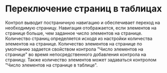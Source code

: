 ﻿---
description: 2.4.7
---
# Переключение страниц в таблицах
Контрол выводит постраничную навигацию и обеспечивает переход на необходимую страницу. Навигация отображается, если элементов на странице больше, чем заданное число элементов на странице.
Количество страниц определяется исходя из настройки количества элементов на странице.
Количество элементов на странице по умолчанию  задается свойством контрола "Число элементов на странице" во время непосредственного добавления контрола на страницу. 
Также количество элементов может задаваться контролом "Число элементов на странице в таблице".
